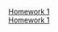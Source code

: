  [Homework 1](https://olgalysenko81.github.io/Genius-homework/homework-1)<br>
[Homework 1](https://olgalysenko81.github.io/Genius-homework/homework-2)<br>
